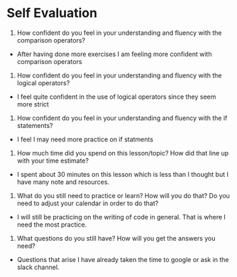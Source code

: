 # Self Evaluation

1. How confident do you feel in your understanding and fluency with the comparison operators?
- After having done more exercises I am feeling more confident with comparison operators
1. How confident do you feel in your understanding and fluency with the logical operators?
- I feel quite confident in the use of logical operators since they seem more strict
1. How confident do you feel in your understanding and fluency with the if statements?
- I feel I may need more practice on if statments
1. How much time did you spend on this lesson/topic? How did that line up with your time estimate?
- I spent about 30 minutes on this lesson which is less than I thought but I have many note and resources.
1. What do you still need to practice or learn? How will you do that? Do you need to adjust your calendar in order to do that?
- I will still be practicing on the writing of code in general. That is where I need the most practice.
1. What questions do you still have? How will you get the answers you need?
- Questions that arise I have already taken the time to google or ask in the slack channel.
